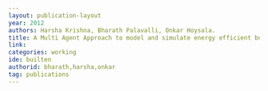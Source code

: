 ```yaml
---
layout: publication-layout
year: 2012
authors: Harsha Krishna, Bharath Palavalli, Onkar Hoysala.
title: A Multi Agent Approach to model and simulate energy efficient built environments. (Annotated Bibliography FoV-BIB-2012-GEN01<span style="margin-left:0.5px;">)</span>(2012<span style="margin-left:0.5px;">)</span> Fields of View
link:
categories: working
ide: builten
authorid: bharath,harsha,onkar
tag: publications
---
```


